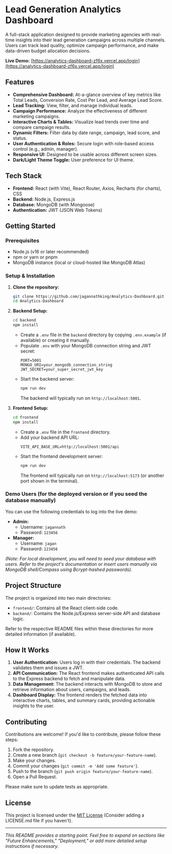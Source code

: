 # Lead Generation Analytics Dashboard

A full-stack application designed to provide marketing agencies with real-time insights into their lead generation campaigns across multiple channels. Users can track lead quality, optimize campaign performance, and make data-driven budget allocation decisions.

**Live Demo:** [https://analytics-dashboard-zf6x.vercel.app/login](https://analytics-dashboard-zf6x.vercel.app/login)

## Features

*   **Comprehensive Dashboard:** At-a-glance overview of key metrics like Total Leads, Conversion Rate, Cost Per Lead, and Average Lead Score.
*   **Lead Tracking:** View, filter, and manage individual leads.
*   **Campaign Performance:** Analyze the effectiveness of different marketing campaigns.
*   **Interactive Charts & Tables:** Visualize lead trends over time and compare campaign results.
*   **Dynamic Filters:** Filter data by date range, campaign, lead score, and status.
*   **User Authentication & Roles:** Secure login with role-based access control (e.g., admin, manager).
*   **Responsive UI:** Designed to be usable across different screen sizes.
*   **Dark/Light Theme Toggle:** User preference for UI theme.

## Tech Stack

*   **Frontend:** React (with Vite), React Router, Axios, Recharts (for charts), CSS
*   **Backend:** Node.js, Express.js
*   **Database:** MongoDB (with Mongoose)
*   **Authentication:** JWT (JSON Web Tokens)

## Getting Started

### Prerequisites

*   Node.js (v16 or later recommended)
*   npm or yarn or pnpm
*   MongoDB instance (local or cloud-hosted like MongoDB Atlas)

### Setup & Installation

1.  **Clone the repository:**
    ```bash
    git clone https://github.com/jagannathking/Analytics-Dashboard.git
    cd Analytics-Dashboard
    ```

2.  **Backend Setup:**
    ```bash
    cd backend
    npm install
    ```
    *   Create a `.env` file in the `backend` directory by copying `.env.example` (if available) or creating it manually.
    *   Populate `.env` with your MongoDB connection string and JWT secret:
        ```env
        PORT=5001
        MONGO_URI=your_mongodb_connection_string
        JWT_SECRET=your_super_secret_jwt_key
        ```
    *   Start the backend server:
        ```bash
        npm run dev
        ```
        The backend will typically run on `http://localhost:5001`.

3.  **Frontend Setup:**
    ```bash
    cd frontend
    npm install
    ```
    *   Create a `.env` file in the `frontend` directory.
    *   Add your backend API URL:
        ```env
        VITE_API_BASE_URL=http://localhost:5001/api
        ```
    *   Start the frontend development server:
        ```bash
        npm run dev
        ```
        The frontend will typically run on `http://localhost:5173` (or another port shown in the terminal).

### Demo Users (for the deployed version or if you seed the database manually)

You can use the following credentials to log into the live demo:

*   **Admin:**
    *   Username: `jagannath`
    *   Password: `123456`
*   **Manager:**
    *   Username: `jagan`
    *   Password: `123456`

*(Note: For local development, you will need to seed your database with users. Refer to the project's documentation or insert users manually via MongoDB shell/Compass using Bcrypt-hashed passwords).*

## Project Structure

The project is organized into two main directories:

*   `frontend/`: Contains all the React client-side code.
*   `backend/`: Contains the Node.js/Express server-side API and database logic.

Refer to the respective README files within these directories for more detailed information (if available).

## How It Works

1.  **User Authentication:** Users log in with their credentials. The backend validates them and issues a JWT.
2.  **API Communication:** The React frontend makes authenticated API calls to the Express backend to fetch and manipulate data.
3.  **Data Management:** The backend interacts with MongoDB to store and retrieve information about users, campaigns, and leads.
4.  **Dashboard Display:** The frontend renders the fetched data into interactive charts, tables, and summary cards, providing actionable insights to the user.

## Contributing

Contributions are welcome! If you'd like to contribute, please follow these steps:
1. Fork the repository.
2. Create a new branch (`git checkout -b feature/your-feature-name`).
3. Make your changes.
4. Commit your changes (`git commit -m 'Add some feature'`).
5. Push to the branch (`git push origin feature/your-feature-name`).
6. Open a Pull Request.

Please make sure to update tests as appropriate.

## License

This project is licensed under the [MIT License](LICENSE.md) (Consider adding a LICENSE.md file if you haven't).

---

*This README provides a starting point. Feel free to expand on sections like "Future Enhancements," "Deployment," or add more detailed setup instructions if necessary.*
